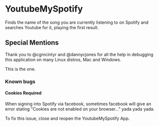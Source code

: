 # YoutubeMySpotify
Finds the name of the song you are currently listening to on Spotify and searches Youtube for it, playing the first result.


## Special Mentions
Thank you to @cgmcintyr and @dannycjones for all the help in debugging this application on many Linux distros, Mac and Windows.

This is the one.

### Known bugs
#### Cookies Required
When signing into Spotify via facebook, sometimes facebook will give an error stating "Cookies are not enabled on your browser..." yada yada yada. 

To fix this issue, close and reopen the YoutubeMySpotify App.
